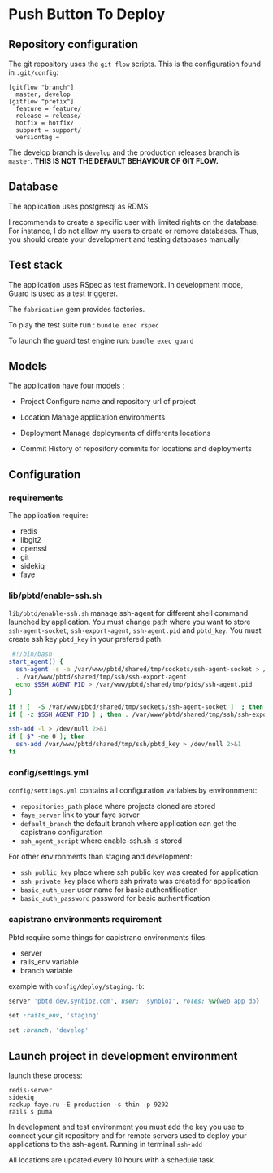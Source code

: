 # Push Button To Deploy

## Repository configuration

The git repository uses the `git flow` scripts. This is the configuration found in `.git/config`:

```
[gitflow "branch"]
  master, develop
[gitflow "prefix"]
  feature = feature/
  release = release/
  hotfix = hotfix/
  support = support/
  versiontag =
```

The develop branch is `develop` and the production releases branch is `master`. **THIS IS NOT THE DEFAULT BEHAVIOUR OF GIT FLOW.**

## Database

The application uses postgresql as RDMS.

I recommends to create a specific user with limited rights on the database. For instance, I do not allow my users to create or remove databases.
Thus, you should create your development and testing databases manually.

## Test stack

The application uses RSpec as test framework. In development mode, Guard is used as a test triggerer.

The `fabrication` gem provides factories.

To play the test suite run : `bundle exec rspec`

To launch the guard test engine run: `bundle exec guard`


## Models

The application have four models :
* Project
  Configure name and repository url of project
* Location
  Manage application environments

* Deployment
  Manage deployments of differents locations
* Commit
  History of repository commits for locations and deployments

## Configuration

### requirements

The application require:

* redis
* libgit2
* openssl
* git
* sidekiq
* faye

### lib/pbtd/enable-ssh.sh

`lib/pbtd/enable-ssh.sh` manage ssh-agent for different shell command launched by application.
You must change path where you want to store `ssh-agent-socket`, `ssh-export-agent`, `ssh-agent.pid` and `pbtd_key`.
You must create ssh key `pbtd_key` in your prefered path.

```sh
 #!/bin/bash
start_agent() {
  ssh-agent -s -a /var/www/pbtd/shared/tmp/sockets/ssh-agent-socket > /var/www/pbtd/shared/tmp/ssh/ssh-export-agent
  . /var/www/pbtd/shared/tmp/ssh/ssh-export-agent
  echo $SSH_AGENT_PID > /var/www/pbtd/shared/tmp/pids/ssh-agent.pid
}

if ! [  -S /var/www/pbtd/shared/tmp/sockets/ssh-agent-socket ]  ; then start_agent; fi
if [ -z $SSH_AGENT_PID ] ; then . /var/www/pbtd/shared/tmp/ssh/ssh-export-agent; fi

ssh-add -l > /dev/null 2>&1
if [ $? -ne 0 ]; then
  ssh-add /var/www/pbtd/shared/tmp/ssh/pbtd_key > /dev/null 2>&1
fi
```

### config/settings.yml

`config/settings.yml` contains all configuration variables by environnment:

* `repositories_path` place where projects cloned are stored
* `faye_server` link to your faye server
* `default_branch` the default branch where application can get the capistrano configuration
* `ssh_agent_script` where enable-ssh.sh is stored

For other environments than staging and development:

* `ssh_public_key` place where ssh public key was created for application
* `ssh_private_key` place where ssh private was created for application
* `basic_auth_user` user name for basic authentification
* `basic_auth_password` password for basic authentification

### capistrano environments requirement

Pbtd require some things for capistrano environments files:

* server
* rails_env variable
* branch variable

example with `config/deploy/staging.rb`:

```ruby
server 'pbtd.dev.synbioz.com', user: 'synbioz', roles: %w{web app db}

set :rails_env, 'staging'

set :branch, 'develop'
```

## Launch project in development environment

launch these process:

```
redis-server
sidekiq
rackup faye.ru -E production -s thin -p 9292
rails s puma
```
In development and test environment you must add the key you use to connect your git repository and for remote servers used to deploy your applications to the ssh-agent.
Running in terminal `ssh-add`

All locations are updated every 10 hours with a schedule task.
